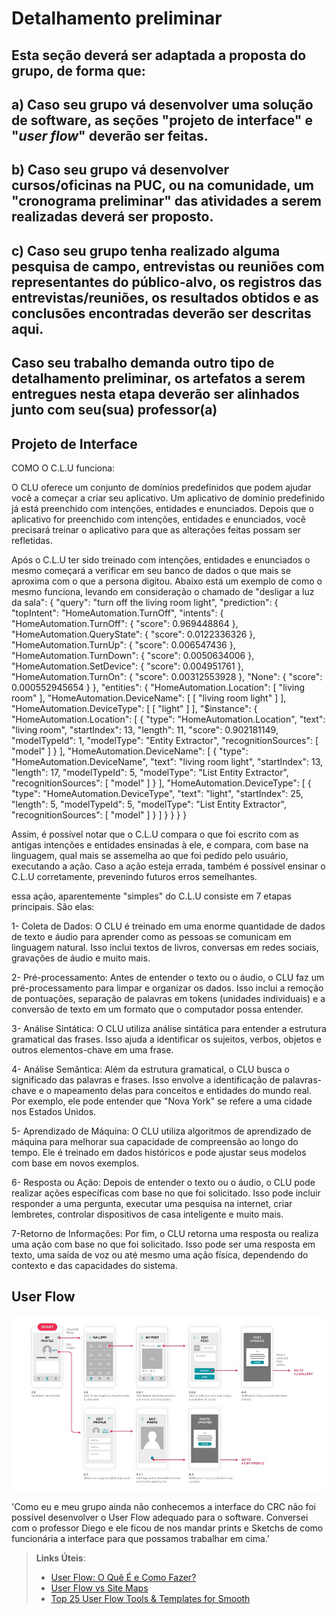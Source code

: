 # Detalhamento preliminar

## Esta seção deverá ser adaptada a proposta do grupo, de forma que:
## a) Caso seu grupo vá desenvolver uma solução de software, as seções "projeto de interface" e "_user flow_" deverão ser feitas.
## b) Caso seu grupo vá desenvolver cursos/oficinas na PUC, ou na comunidade, um "cronograma preliminar" das atividades a serem realizadas deverá ser proposto.
## c) Caso seu grupo tenha realizado alguma pesquisa de campo, entrevistas ou reuniões com representantes do público-alvo, os registros das entrevistas/reuniões, os resultados obtidos e as conclusões encontradas deverão ser descritas aqui.
## Caso seu trabalho demanda outro tipo de detalhamento preliminar, os artefatos a serem entregues nesta etapa deverão ser alinhados junto com seu(sua) professor(a)

## Projeto de Interface

COMO O C.L.U funciona: 

O CLU oferece um conjunto de domínios predefinidos que podem ajudar você a começar a criar seu aplicativo. Um aplicativo de domínio predefinido já está preenchido com intenções, entidades e enunciados.
Depois que o aplicativo for preenchido com intenções, entidades e enunciados, você precisará treinar o aplicativo para que as alterações feitas possam ser refletidas.

Após o C.L.U ter sido treinado com intenções, entidades e enunciados o mesmo começará a verificar em seu banco de dados o que mais se aproxima com o que a persona digitou. Abaixo está um exemplo de como o mesmo funciona, levando em 
consideração o chamado de "desligar a luz da sala":
{
    "query": "turn off the living room light",
    "prediction": {
        "topIntent": "HomeAutomation.TurnOff",
        "intents": {
            "HomeAutomation.TurnOff": {
                "score": 0.969448864
            },
            "HomeAutomation.QueryState": {
                "score": 0.0122336326
            },
            "HomeAutomation.TurnUp": {
                "score": 0.006547436
            },
            "HomeAutomation.TurnDown": {
                "score": 0.0050634006
            },
            "HomeAutomation.SetDevice": {
                "score": 0.004951761
            },
            "HomeAutomation.TurnOn": {
                "score": 0.00312553928
            },
            "None": {
                "score": 0.000552945654
            }
        },
        "entities": {
            "HomeAutomation.Location": [
                "living room"
            ],
            "HomeAutomation.DeviceName": [
                [
                    "living room light"
                ]
            ],
            "HomeAutomation.DeviceType": [
                [
                    "light"
                ]
            ],
            "$instance": {
                "HomeAutomation.Location": [
                    {
                        "type": "HomeAutomation.Location",
                        "text": "living room",
                        "startIndex": 13,
                        "length": 11,
                        "score": 0.902181149,
                        "modelTypeId": 1,
                        "modelType": "Entity Extractor",
                        "recognitionSources": [
                            "model"
                        ]
                    }
                ],
                "HomeAutomation.DeviceName": [
                    {
                        "type": "HomeAutomation.DeviceName",
                        "text": "living room light",
                        "startIndex": 13,
                        "length": 17,
                        "modelTypeId": 5,
                        "modelType": "List Entity Extractor",
                        "recognitionSources": [
                            "model"
                        ]
                    }
                ],
                "HomeAutomation.DeviceType": [
                    {
                        "type": "HomeAutomation.DeviceType",
                        "text": "light",
                        "startIndex": 25,
                        "length": 5,
                        "modelTypeId": 5,
                        "modelType": "List Entity Extractor",
                        "recognitionSources": [
                            "model"
                        ]
                    }
                ]
            }
        }
    }
}

Assim, é possível notar que o C.L.U compara o que foi escrito com as antigas intenções e entidades ensinadas à ele, e compara, com base na linguagem, qual mais se assemelha ao que foi pedido pelo usuário, executando a ação. Caso
a ação esteja errada, também é possível ensinar o C.L.U corretamente, prevenindo futuros erros semelhantes.

essa ação, aparentemente "simples" do C.L.U consiste em 7 etapas principais. São elas: 

1- Coleta de Dados: O CLU é treinado em uma enorme quantidade de dados de texto e áudio para aprender como as pessoas se comunicam em linguagem natural. Isso inclui textos de livros, conversas em redes sociais, gravações de áudio e muito mais.


2- Pré-processamento: Antes de entender o texto ou o áudio, o CLU faz um pré-processamento para limpar e organizar os dados. Isso inclui a remoção de pontuações, separação de palavras em tokens (unidades individuais) e a conversão de texto em um formato que o computador possa entender.

3- Análise Sintática: O CLU utiliza análise sintática para entender a estrutura gramatical das frases. Isso ajuda a identificar os sujeitos, verbos, objetos e outros elementos-chave em uma frase.

4- Análise Semântica: Além da estrutura gramatical, o CLU busca o significado das palavras e frases. Isso envolve a identificação de palavras-chave e o mapeamento delas para conceitos e entidades do mundo real. Por exemplo, ele pode entender que "Nova York" se refere a uma cidade nos Estados Unidos.

5- Aprendizado de Máquina: O CLU utiliza algoritmos de aprendizado de máquina para melhorar sua capacidade de compreensão ao longo do tempo. Ele é treinado em dados históricos e pode ajustar seus modelos com base em novos exemplos.

6- Resposta ou Ação: Depois de entender o texto ou o áudio, o CLU pode realizar ações específicas com base no que foi solicitado. Isso pode incluir responder a uma pergunta, executar uma pesquisa na internet, criar lembretes, controlar dispositivos de casa inteligente e muito mais.

7-Retorno de Informações: Por fim, o CLU retorna uma resposta ou realiza uma ação com base no que foi solicitado. Isso pode ser uma resposta em texto, uma saída de voz ou até mesmo uma ação física, dependendo do contexto e das capacidades do sistema.
## User Flow

![Exemplo de UserFlow](img/userflow.jpg)

'Como eu e meu grupo ainda não conhecemos a interface do CRC não foi possível desenvolver o User Flow adequado para o software. Conversei com o professor Diego e ele ficou de nos mandar prints e Sketchs de como funcionária a interface para que possamos trabalhar em cima.'

> **Links Úteis**:
> - [User Flow: O Quê É e Como Fazer?](https://medium.com/7bits/fluxo-de-usu%C3%A1rio-user-flow-o-que-%C3%A9-como-fazer-79d965872534)
> - [User Flow vs Site Maps](http://designr.com.br/sitemap-e-user-flow-quais-as-diferencas-e-quando-usar-cada-um/)
> - [Top 25 User Flow Tools & Templates for Smooth](https://www.mockplus.com/blog/post/user-flow-tools)
